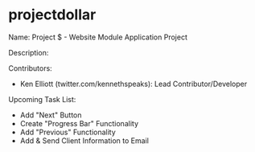 # projectdollar
Name: Project $ - Website Module Application Project

Description:

Contributors:
- Ken Elliott (twitter.com/kennethspeaks): Lead Contributor/Developer

Upcoming Task List:
- Add "Next" Button
- Create "Progress Bar" Functionality
- Add "Previous" Functionality
- Add & Send Client Information to Email

